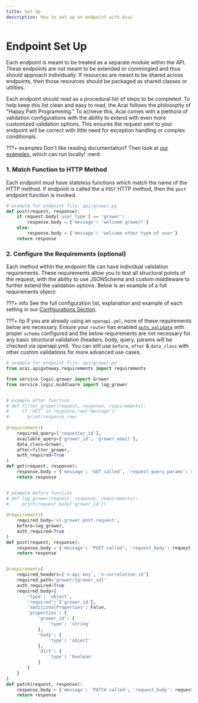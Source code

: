 ```yaml
---
title: Set Up
description: How to set up an endpoint with Acai
---
```


# Endpoint Set Up

Each endpoint is meant to be treated as a separate module within the API. These endpoints are not meant to be extended 
or commingled and thus should approach individually. If resources are meant to be shared across endpoints, then 
those resources should be packaged as shared classes or utilities.

Each endpoint should read as a procedural list of steps to be completed. To help keep this list clean and easy to read, 
the Acai follows the philosophy of "Happy Path Programming." To achieve this, Acai comes with a plethora of 
validation configurations with the ability to extend with even more customized validation options. This ensures 
the request sent to your endpoint will be correct with little need for exception handling or complex conditionals.

???+ examples
    Don't like reading documentation? Then look at 
    [our examples,](https://github.com/syngenta/acai-python-docs/blob/main/examples/apigateway) which can run locally! 
    :nerd:

### 1. Match Function to HTTP Method

Each endpoint must have stateless functions which match the name of the HTTP method. 
If endpoint is called the a `POST` HTTP method, then the `post` endpoint function is invoked.

```python
# example for endpoint file: api/grower.py
def post(request, response):
    if request.body['user_type'] == 'grower':
        response.body = {'message': 'welcome grower!'}
    else:
        response.body = {'message': 'welcome other type of user'}
    return response
```

### 2. Configure the Requirements (optional)

Each method within the endpoint file can have individual validation requirements. These requirements allow you to test 
all structural points of the request, with the ability to use JSONSchema and custom middleware to further extend the 
validation options. Below is an example of a full requirements object:

???+ info
    See the full configuration list, explanation and example of each setting in our 
[Configurations Section]({{web.url}}/apigateway/endpoint/configurations/).

???+ tip
    If you are already using an `openapi.yml`, none of these requirements below are necessary. Ensure your `router` has 
enabled [`auto_validate`]({{web.url}}/apigateway/router/configurations/#example-router-config-with-directory-routing) 
with proper `schema` configured and the below requirements are not necessary for any basic structural validation 
(headers, body, query, params will be checked via openapi.yml). You can still use `before`, `after` & `data_class` with 
other custom validations for more advanced use cases.

```python
# example for endpoint file: api/grower.py
from acai.apigateway.requirements import requirements

from service.logic.grower import Grower
from service.logic.middlware import log_grower


# example after function
# def filter_grower(request, response, requirements):
#     if 'GET' in response.raw['message']:
#       print(response.raw)
    
@requirements(
    required_query=['requester_id'],
    available_query=['grower_id', 'grower_email'],
    data_class=Grower,
    after=filter_grower,
    auth_required=True
)
def get(request, response):
    response.body = {'message': 'GET called', 'request_query_params': request.query_params}
    return response


# example before function
# def log_grower(request, response, requirements):
#     print(request.body['grower_id'])
    
@requirements(
    required_body='v1-grower-post-request',
    before=log_grower,
    auth_required=True
)
def post(request, response):
    response.body = {'message': 'POST called', 'request_body': request.body}
    return response


@requirements(
    required_headers=['x-api-key', 'x-correlation-id']
    required_path='grower/{grower_id}'
    auth_required=True
    required_body={
        'type': 'object',
        'required': ['grower_id'],
        'additionalProperties': False,
        'properties': {
            'grower_id': {
                'type': 'string'
            },
            'body': {
                'type': 'object'
            },
            'dict': {
                'type': 'boolean'
            }
        }
    }
)
def patch(request, response):
    response.body = {'message': 'PATCH called', 'request_body': request.body}
    return response
```
